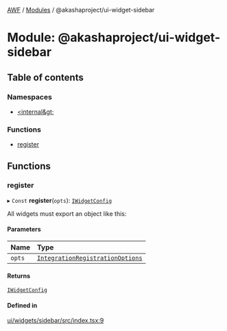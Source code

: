 [AWF](../README.md) / [Modules](../modules.md) / @akashaproject/ui-widget-sidebar

# Module: @akashaproject/ui-widget-sidebar

## Table of contents

### Namespaces

- [&lt;internal\&gt;](akashaproject_ui_widget_sidebar._internal_.md)

### Functions

- [register](akashaproject_ui_widget_sidebar.md#register)

## Functions

### register

▸ `Const` **register**(`opts`): [`IWidgetConfig`](../interfaces/akashaproject_ui_widget_sidebar._internal_.IWidgetConfig.md)

All widgets must export an object like this:

#### Parameters

| Name | Type |
| :------ | :------ |
| `opts` | [`IntegrationRegistrationOptions`](../interfaces/akashaproject_ui_widget_sidebar._internal_.IntegrationRegistrationOptions.md) |

#### Returns

[`IWidgetConfig`](../interfaces/akashaproject_ui_widget_sidebar._internal_.IWidgetConfig.md)

#### Defined in

[ui/widgets/sidebar/src/index.tsx:9](https://github.com/AKASHAorg/akasha-world-framework/blob/d81a7246/ui/widgets/sidebar/src/index.tsx#L9)
